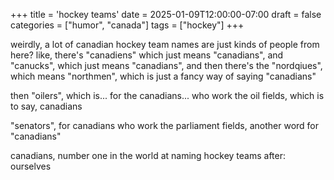 +++
title = 'hockey teams'
date = 2025-01-09T12:00:00-07:00
draft = false
categories = ["humor", "canada"]
tags = ["hockey"]
+++

weirdly, a lot of canadian hockey team names are just kinds of people from here? like, there's "canadiens" which just means "canadians", and "canucks", which just means "canadians", and then there's the "nordqiues", which means "northmen", which is just a fancy way of saying "canadians"

then "oilers", which is... for the canadians... who work the oil fields, which is to say, canadians

"senators", for canadians who work the parliament fields, another word for "canadians"

canadians, number one in the world at naming hockey teams after: ourselves